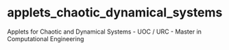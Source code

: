 # applets_chaotic_dynamical_systems
Applets for Chaotic and Dynamical Systems - UOC / URC - Master in Computational Engineering
